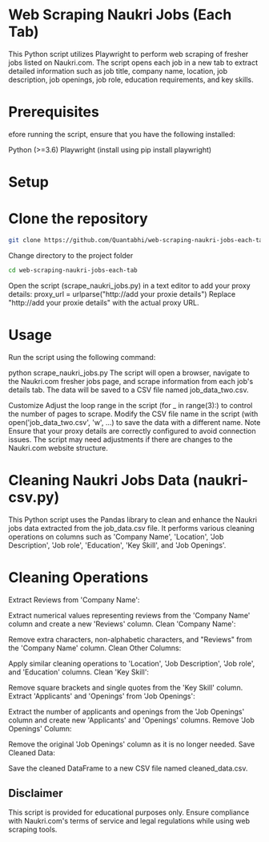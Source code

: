 # Web Scraping Naukri Jobs (Each Tab)
This Python script utilizes Playwright to perform web scraping of fresher jobs listed on Naukri.com. The script opens each job in a new tab to extract detailed information such as job title, company name, location, job description, job openings, job role, education requirements, and key skills.

# Prerequisites
efore running the script, ensure that you have the following installed:

Python (>=3.6)
Playwright (install using pip install playwright)
# Setup
# Clone the repository
```bash
git clone https://github.com/Quantabhi/web-scraping-naukri-jobs-each-tab.git
```
Change directory to the project folder
```bash
cd web-scraping-naukri-jobs-each-tab
```
Open the script (scrape_naukri_jobs.py) in a text editor to add your proxy details:
proxy_url = urlparse("http://add your proxie details")
Replace "http://add your proxie details" with the actual proxy URL.

# Usage
Run the script using the following command:

python scrape_naukri_jobs.py
The script will open a browser, navigate to the Naukri.com fresher jobs page, and scrape information from each job's details tab. The data will be saved to a CSV file named job_data_two.csv.

Customize
Adjust the loop range in the script (for _ in range(3):) to control the number of pages to scrape.
Modify the CSV file name in the script (with open('job_data_two.csv', 'w', ...) to save the data with a different name.
Note
Ensure that your proxy details are correctly configured to avoid connection issues.
The script may need adjustments if there are changes to the Naukri.com website structure.

# Cleaning Naukri Jobs Data (naukri-csv.py)
This Python script uses the Pandas library to clean and enhance the Naukri jobs data extracted from the job_data.csv file. It performs various cleaning operations on columns such as 'Company Name', 'Location', 'Job Description', 'Job role', 'Education', 'Key Skill', and 'Job Openings'.

# Cleaning Operations
Extract Reviews from 'Company Name':

Extract numerical values representing reviews from the 'Company Name' column and create a new 'Reviews' column.
Clean 'Company Name':

Remove extra characters, non-alphabetic characters, and "Reviews" from the 'Company Name' column.
Clean Other Columns:

Apply similar cleaning operations to 'Location', 'Job Description', 'Job role', and 'Education' columns.
Clean 'Key Skill':

Remove square brackets and single quotes from the 'Key Skill' column.
Extract 'Applicants' and 'Openings' from 'Job Openings':

Extract the number of applicants and openings from the 'Job Openings' column and create new 'Applicants' and 'Openings' columns.
Remove 'Job Openings' Column:

Remove the original 'Job Openings' column as it is no longer needed.
Save Cleaned Data:

Save the cleaned DataFrame to a new CSV file named cleaned_data.csv.

## Disclaimer
This script is provided for educational purposes only. Ensure compliance with Naukri.com's terms of service and legal regulations while using web scraping tools.
